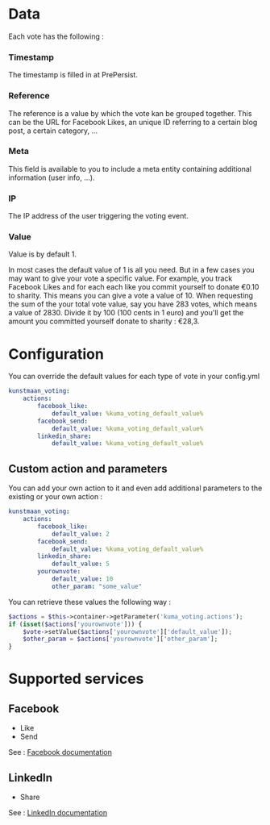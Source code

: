 # Data

Each vote has the following :

### Timestamp

The timestamp is filled in at PrePersist.

### Reference

The reference is a value by which the vote kan be grouped together. This can be the URL for Facebook Likes, an unique ID referring to a certain blog post, a certain category, ...

### Meta

This field is available to you to include a meta entity containing additional information (user info, ...).

### IP

The IP address of the user triggering the voting event.

### Value

Value is by default 1.

In most cases the default value of 1 is all you need. But in a few cases you may want to give your vote a specific value. For example, you track Facebook Likes and for each each like you commit yourself to donate €0.10 to sharity. This means you can give a vote a value of 10. When requesting the sum of the your total vote value, say you have 283 votes, which means a value of 2830. Divide it by 100 (100 cents in 1 euro) and you'll get the amount you committed yourself donate to sharity : €28,3.

# Configuration

You can override the default values for each type of vote in your config.yml

```YAML
kunstmaan_voting:
    actions:
        facebook_like:
            default_value: %kuma_voting_default_value%
        facebook_send:
            default_value: %kuma_voting_default_value%
        linkedin_share:
            default_value: %kuma_voting_default_value%
```

## Custom action and parameters

You can add your own action to it and even add additional parameters to the existing or your own action :

```YAML
kunstmaan_voting:
    actions:
        facebook_like:
            default_value: 2
        facebook_send:
            default_value: %kuma_voting_default_value%
        linkedin_share:
            default_value: 5
        yourownvote:
            default_value: 10
            other_param: "some_value"
```

You can retrieve these values the following way :

```PHP
$actions = $this->container->getParameter('kuma_voting.actions');
if (isset($actions['yourownvote'])) {
    $vote->setValue($actions['yourownvote']['default_value']);
    $other_param = $actions['yourownvote']['other_param'];
}
```

# Supported services

## Facebook

* Like
* Send

See : [Facebook documentation](https://github.com/Kunstmaan/KunstmaanVotingBundle/blob/master/Resources/doc/facebook.md)

## LinkedIn

* Share

See : [LinkedIn documentation](https://github.com/Kunstmaan/KunstmaanVotingBundle/blob/master/Resources/doc/linkedin.md)
